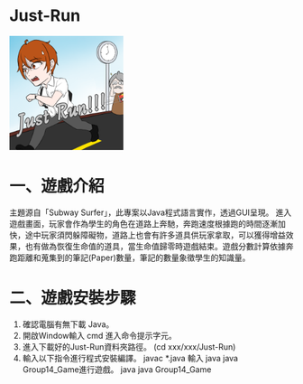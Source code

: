 # Just-Run
<img src="Image/Icon.png" width="40%">

# 一、遊戲介紹
主題源自「Subway Surfer」，此專案以Java程式語言實作，透過GUI呈現。
進入遊戲畫面，玩家會作為學生的角色在道路上奔馳，奔跑速度根據跑的時間逐漸加快，途中玩家須閃躲障礙物，道路上也會有許多道具供玩家拿取，可以獲得增益效果，也有做為恢復生命值的道具，當生命值歸零時遊戲結束。遊戲分數計算依據奔跑距離和蒐集到的筆記(Paper)數量，筆記的數量象徵學生的知識量。
# 二、遊戲安裝步驟
1. 確認電腦有無下載 Java。
2. 開啟Window輸入 cmd 進入命令提示字元。
3. 進入下載好的Just-Run資料夾路徑。
(cd xxx/xxx/Just-Run)
4. 輸入以下指令進行程式安裝編譯。
javac *.java
輸入 java java Group14_Game進行遊戲。
java java Group14_Game
